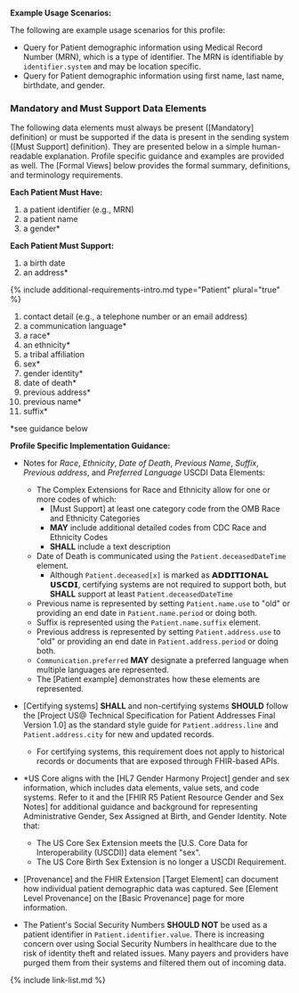 
**Example Usage Scenarios:**

The following are example usage scenarios for this profile:

-   Query for Patient demographic information using Medical Record
    Number (MRN), which is a type of identifier. The MRN is identifiable
    by `identifier.system` and may be location specific.
-   Query for Patient demographic information using first name, last
    name, birthdate, and gender.

### Mandatory and Must Support Data Elements


The following data elements must always be present ([Mandatory] definition) or must be supported if the data is present in the sending system ([Must Support] definition). They are presented below in a simple human-readable explanation. Profile specific guidance and examples are provided as well. The [Formal Views] below provides the formal summary, definitions, and terminology requirements.  

**Each Patient Must Have:**

1. a patient identifier (e.g., MRN)
1. a patient name
1. a gender*

**Each Patient Must Support:**

1. a birth date
1. an address*

{% include additional-requirements-intro.md type="Patient" plural="true" %}

1. contact detail (e.g., a telephone number or an email address)
2. a communication language*
3. a race*
4. an ethnicity*
5. a tribal affiliation
6. sex*
7. gender identity*
8. date of death*
9. previous address*
10. previous name*
11. suffix*

*see guidance below

**Profile Specific Implementation Guidance:**
- Notes for *Race*, *Ethnicity*, *Date of Death*, *Previous Name*, *Suffix*, *Previous address*, and *Preferred Language* USCDI Data Elements: 
  - The Complex Extensions for Race and Ethnicity allow for one or more codes of which:
    - [Must Support] at least one category code from the OMB Race and Ethnicity Categories
    - **MAY** include additional detailed codes from CDC Race and Ethnicity Codes
    - **SHALL** include a text description
  - Date of Death is communicated using the `Patient.deceasedDateTime` element.
    - Although `Patient.deceased[x]` is marked as 𝗔𝗗𝗗𝗜𝗧𝗜𝗢𝗡𝗔𝗟 𝗨𝗦𝗖𝗗𝗜, certifying systems are not required to support both, but **SHALL** support at least `Patient.deceasedDateTime`
  - Previous name is represented by setting `Patient.name.use` to "old" or providing an end date in `Patient.name.period` or doing both.
  - Suffix is represented using the `Patient.name.suffix` element.
  - Previous address is represented by setting `Patient.address.use` to "old" or providing an end date in `Patient.address.period` or doing both.
  - `Communication.preferred` **MAY** designate a preferred language when multiple languages are represented. 
  - The [Patient example] demonstrates how these elements are represented.

- [Certifying systems] **SHALL** and non-certifying systems **SHOULD** follow the [Project US@ Technical Specification for Patient Addresses Final Version 1.0] as the standard style guide for `Patient.address.line` and  `Patient.address.city` for new and updated records.

   - For certifying systems, this requirement does not apply to historical records or documents that are exposed through FHIR-based APIs.

- \*US Core aligns with the [HL7 Gender Harmony Project] gender and sex information, which includes data elements, value sets, and code systems. Refer to it and the [FHIR R5 Patient Resource Gender and Sex Notes] for additional guidance and background for representing Administrative Gender, Sex Assigned at Birth, and Gender Identity. Note that:
  - The US Core Sex Extension meets the [U.S. Core Data for Interoperability (USCDI)] data element "sex".
  - The US Core Birth Sex Extension is no longer a USCDI Requirement.

- [Provenance] and the FHIR Extension [Target Element] can document how individual patient demographic data was captured. See [Element Level Provenance] on the [Basic Provenance] page for more information.
- The Patient's Social Security Numbers **SHOULD NOT** be used as a patient identifier in `Patient.identifier.value`. There is increasing concern over using Social Security Numbers in healthcare due to the risk of identity theft and related issues. Many payers and providers have purged them from their systems and filtered them out of incoming data.

{% include link-list.md %}
